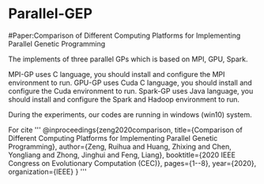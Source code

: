 # Parallel-GEP
#Paper:Comparison of Different Computing Platforms for Implementing Parallel Genetic Programming

The implements of three parallel GPs which is based on MPI, GPU, Spark.

MPI-GP uses C language, you should install and configure the MPI environment to run.
GPU-GP uses Cuda C language, you should install and configure the Cuda environment to run.
Spark-GP uses Java language, you should install and configure the Spark and Hadoop environment to run.

During the experiments, our codes are running in windows (win10) system.

For cite
'''
@inproceedings{zeng2020comparison,
  title={Comparison of Different Computing Platforms for Implementing Parallel Genetic Programming},
  author={Zeng, Ruihua and Huang, Zhixing and Chen, Yongliang and Zhong, Jinghui and Feng, Liang},
  booktitle={2020 IEEE Congress on Evolutionary Computation (CEC)},
  pages={1--8},
  year={2020},
  organization={IEEE}
}
'''


